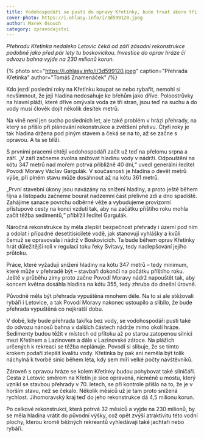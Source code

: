 ```yaml
---
title: Vodohospodáři se pustí do opravy Křetínky, bude trvat skoro tři roky
cover-photo: https://i.ohlasy.info/i/3d599120.jpeg
author: Marek Osouch
category: zpravodajství
---
```


*Přehradu Křetínka nedaleko Letovic čeká od září zásadní rekonstrukce podobně jako před pár lety tu boskovickou. Investice do oprav hráze či odvozu bahna vyjde na 230 milionů korun.*

{% photo src="https://i.ohlasy.info/i/3d599120.jpeg" caption="Přehrada Křetínka" author="Tomáš Znamenáček" /%}

Kdo jezdí poslední roky na Křetínku koupat se nebo rybařit, nemohl si nevšimnout, že její hladina nedosahuje ke břehům jako dříve. Poloostrůvky na hlavní pláži, které dříve omývala voda ze tří stran, jsou teď na suchu a do vody musí člověk dojít několik desítek metrů.

Na vině není jen sucho posledních let, ale také problém v hrázi přehrady, na který se přišlo při plánování rekonstrukce a zvětšení přelivu. Čtyři roky je tak hladina držena pod plným stavem a čeká se na to, až se začne s opravou. A ta se blíží.

S prvními pracemi chtějí vodohospodáři začít už teď na přelomu srpna a září. „V září začneme zvolna snižovat hladinu vody v nádrži. Odpouštění na kótu 347 metrů nad mořem potrvá přibližně 40 dní,“ uvedl generální ředitel Povodí Moravy Václav Gargulák. V současnosti je hladina o devět metrů výše, při plném stavu může dosáhnout až na kótu 361 metrů.
 
„První stavební úkony jsou navázány na snížení hladiny, a proto ještě během října a listopadu začneme bourat nadzemní část přelivné zdi a dno spadiště. Zahájíme sanace povrchu odběrné věže a vybudujeme provizorní přístupové cesty na konci vzdutí tak, aby na začátku příštího roku mohla začít těžba sedimentů,“ přiblížil ředitel Gargulák.

Náročná rekonstrukce by měla zlepšit bezpečnost přehrady i území pod ním a odolat i případné desetitisícileté vodě, jak stanovují vyhlášky a kvůli čemuž se opravovala i nádrž v Boskovicích. Ta bude během oprav Křetínky hrát důležitější roli v regulaci toku řeky Svitavy, tedy nadlepšování jejího průtoku.

Práce, které vyžadují snížení hladiny na kótu 347 metrů – tedy minimum, které může v přehradě být – stavbaři dokončí na počátku příštího roku. Ještě v průběhu zimy proto začne Povodí Moravy nádrž napouštět tak, aby koncem května dosáhla hladina na kótu 355, tedy zhruba do dnešní úrovně.

Původně měla být přehrada vypuštěná mnohem déle. Na to si ale stěžovali rybáři i Letovice, a tak Povodí Moravy nakonec ustoupilo a slíbilo, že bude přehrada vypuštěná co nejkratší dobu.

V době, kdy bude přehrada takřka bez vody, se vodohospodáři pustí také do odvozu nánosů bahna v dalších částech nádrže mimo okolí hráze. Sedimenty budou těžit v místech od přítoku až po starou zatopenou silnici mezi Křetínem a Lazinovem a dále v Lazinovské zátoce. Na plážích určených k rekreaci se těžba neplánuje. Povodí si slibuje, že se tímto krokem podaří zlepšit kvalitu vody. Křetínka by pak ani neměla být tolik náchylná k tvorbě sinic během léta, kdy sem míří velké počty návštěvníků.

Zároveň s opravou hráze se kolem Křetínky budou pohybovat také silničáři. Cesta z Letovic směrem na Křetín je sice opravená, nicméně u mostu, který vznikl se stavbou přehrady v 70. letech, se při kontrole přišlo na to, že je v horším stavu, než se čekalo. Několik měsíců už je tam proto snížená rychlost. Jihomoravský kraj teď do jeho rekonstrukce dá 4,5 milionu korun.

Po celkové rekonstrukci, která potrvá 32 měsíců a vyjde na 230 milionů, by se měla hladina vrátit do původní výšky, což opět zvýší atraktivitu této vodní plochy, kterou kromě běžných rekreantů vyhledávají také jachtaři nebo rybáři.
